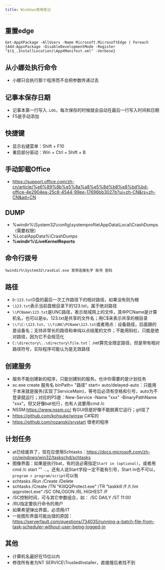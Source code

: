 ```yaml
---
title: Windows使用笔记
---
```


重置edge
--------

``` {.wp-block-preformatted}
Get-AppXPackage -AllUsers -Name Microsoft.MicrosoftEdge | Foreach {Add-AppxPackage -DisableDevelopmentMode -Register "$($_.InstallLocation)\AppXManifest.xml" -Verbose}
```

从小娜处执行命令
----------------

* 小娜只会执行那个程序而不会把参数传递过去

记事本保存日期
--------------

* 记事本第一行写入`.LOG`，每次保存的时候就会自动在最后一行写入时间和日期
* F5是手动添加

快捷键
------

* 显示右键菜单：Shift + F10
* 重启部分驱动：Win + Ctrl + Shift + B

手动卸载Office
--------------

* https://support.office.com/zh-cn/article/%e6%89%8b%e5%8a%a8%e5%8d%b8%e8%bd%bd-office-4e2904ea-25c8-4544-99ee-17696bb3027b?ui=zh-CN&rs=zh-CN&ad=CN

DUMP
----

* %windir%\\System32\\config\\systemprofile\\AppData\\Local\\CrashDumps（需要权限）
* %LocalAppData%\\CrashDumps
* **%windir%\\LiveKernelReports**

命令行拨号
----------

``` {.wp-block-preformatted}
%windir%\System32\rasdial.exe 宽带连接名字 账号 密码
```

路径
----

* `D:123.txt`D盘的最后一次工作路径下的相对路径，如果没有则为根
* `\123.txt`表示当前盘根目录下的123.txt，属于绝对路径
* `\\PCName\123.txt`是UNC路径，表示局域网上的文件，其中PCName是计算机名，也可以是ip，123.txt是共享的文件名；用C\$来表示共享的根目录
* `\\?\C:\123.txt`、​`\\?\UNC\PCName\123.txt`或者用点：设备路径，后面跟的是设备名；支持非常长的路径和单纯以点结尾的文件；不能用斜杠，只能是绝对路径，因为它不会规范化
* `C:\directory\..\directory\file.txt`：.net算完全限定路径，但是带有相对路径符号，实际程序可能认为是无效路径​

创建服务
--------

* 服务不能创建新的程序，只能创建别的服务。也许你需要的是计划任务
* sc.exe create 服务名 binPath= "路径" start= auto/delayed-auto：只能用于本来就是服务(实现了ServiceMain)，等号后必须有空格和引号，auto为不登录就运行；对应的PS是：New-Service -Name "xxx" -BinaryPathName "xxx"。但又好像bat也行，也有人说要用cmd /c
* NSSM:https://www.nssm.cc/ 有GUI但是好像不能脱离它运行；git挂了
* https://github.com/kohsuke/winsw C\#写的
* https://github.com/rozanski/srvstart 很老的程序

计划任务
--------

* at已经废弃了，现在应使用Schtasks：https://docs.microsoft.com/zh-cn/windows/win32/taskschd/schtasks
* 图像界面：如果是执行bat，有的说必需指定`Start in (optional)`，或者用cmd /c start "" ...。还有人说Start字段一定不能有引号，Start in也不可以，`program > program/script`可以有
* schtasks /Run /Create /Delete
* schtasks /Create /TN "KillQQProtect.exe" /TR "taskkill /f /t /im qqprotect.exe" /SC ONLOGON /RL HIGHEST /F
* /SC控制时间，可与其它参数组合，如： /SC DAILY /ST 11:00
* /RU指定要执行命令的用户
* 如果希望弹出界面，必须用/IT
* 一些图形界面可能出错的原因：https://serverfault.com/questions/734035/running-a-batch-file-from-task-scheduler-without-user-being-logged-in

其他
----

* 计算机名最好在15位以内
* 修改所有者为NT SERVICE\\TrustedInstaller，直接搜后者找不到


